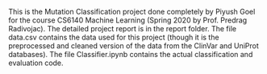 This is the Mutation Classification project done completely by Piyush Goel for the course CS6140 Machine Learning (Spring 2020 by Prof. Predrag Radivojac).
The detailed project report is in the report folder. The file data.csv contains the data used for this project (though it is the preprocessed and cleaned version of the data from the ClinVar and UniProt databases). The file Classifier.ipynb contains the actual classification and evaluation code.